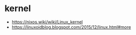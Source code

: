 # kernel

* https://nixos.wiki/wiki/Linux_kernel
* https://linuxoidblog.blogspot.com/2015/12/linux.html#more
